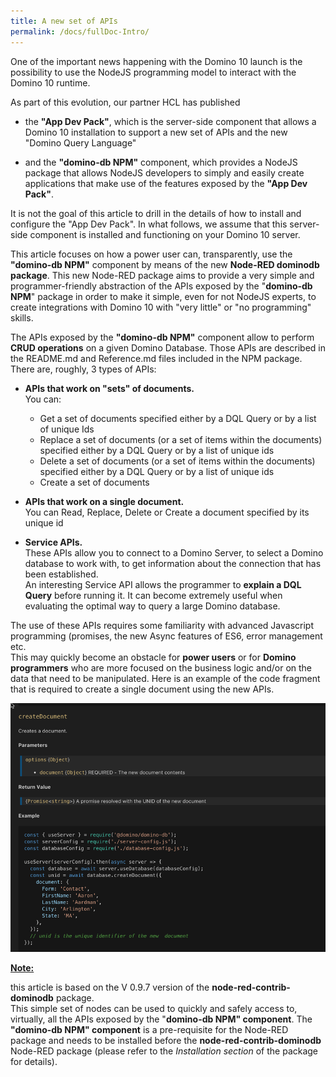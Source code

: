```yaml
---
title: A new set of APIs
permalink: /docs/fullDoc-Intro/
---
```


One of the important news happening with the Domino 10 launch is the
possibility to use the NodeJS programming model to interact with the
Domino 10 runtime.

As part of this evolution, our partner HCL has published

-   the **"App Dev Pack"**, which is the server-side component that
    allows a Domino 10 installation to support a new set of APIs and the
    new "Domino Query Language"

-   and the **"domino-db NPM"** component, which provides a NodeJS
    package that allows NodeJS developers to simply and easily create
    applications that make use of the features exposed by the **"App Dev
    Pack"**.

It is not the goal of this article to drill in the details of how to
install and configure the "App Dev Pack". In what follows, we assume
that this server-side component is installed and functioning on your
Domino 10 server.

This article focuses on how a power user can, transparently, use the
**"domino-db NPM"** component by means of the new **Node-RED dominodb
package**. This new Node-RED package aims to provide a very simple and
programmer-friendly abstraction of the APIs exposed by the "**domino-db
NPM**" package in order to make it simple, even for not NodeJS experts,
to create integrations with Domino 10 with "very little" or "no
programming" skills.

The APIs exposed by the **"domino-db NPM"** component allow to perform
**CRUD operations** on a given Domino Database. Those APIs are described
in the README.md and Reference.md files included in the NPM package.
There are, roughly, 3 types of APIs:

-   **APIs that work on "sets" of documents.**<br/>
    You can:

    -   Get a set of documents specified either by a DQL Query or by a
        list of unique Ids
    -   Replace a set of documents (or a set of items within the
        documents) specified either by a DQL Query or by a list of
        unique ids
    -   Delete a set of documents (or a set of items within the
        documents) specified either by a DQL Query or by a list of
        unique ids
    -   Create a set of documents

-   **APIs that work on a single document.**<br/>
    You can Read, Replace, Delete or Create a document specified by its
    unique id

-   **Service APIs.**<br/>
    These APIs allow you to connect to a Domino Server, to select a
    Domino database to work with, to get information about the
    connection that has been established.<br/>
    An interesting Service API allows the programmer to **explain a DQL
    Query** before running it. It can become extremely useful when
    evaluating the optimal way to query a large Domino database.

The use of these APIs requires some familiarity with advanced Javascript
programming (promises, the new Async features of ES6, error management
etc.<br/>
This may quickly become an obstacle for **power users** or for **Domino
programmers** who are more focused on the business logic and/or on the
data that need to be manipulated. Here is an example of the code
fragment that is required to create a single document using the new
APIs.

![](../images/fullDocumentation/image1.png)

<strong><u>Note: </u></strong>

this article is based on the V 0.9.7 version of the **node-red-contrib-dominodb** package. <br/>
This simple set of nodes can be used to quickly and safely access to,
virtually, all the APIs exposed by the "**domino-db NPM" component**.
The **"domino-db NPM" component** is a pre-requisite for the Node-RED
package and needs to be installed before the
**node-red-contrib-dominodb** Node-RED package (please refer to the
*Installation section* of the package for details).

